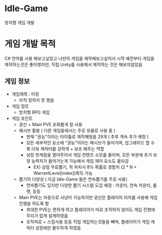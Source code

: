 # Idle-Game
방치형 게임 개발

# 게임 개발 목적
C# 언어를 사용 해보고싶었고 나만의 게임을 제작해보고싶어서 시작
예전부터 게임을 제작하는것은 좋아했지만, 직접 Unity를 사용해서 제작하는 것은 해보지않았음

## 게임 정보
- 게임제목 : 미정
  - 아직 정하지 못 했음
- 게임 장르
  - 방치형 RPG 게임
- 게임 포인트
  - 광산 + Main PVE 조화롭게 잘 사용
  - 패시브 활용 ( 다른 게임들에서는 주로 유물로 사용 중 )
    - 현재 "권능"이라는 타이틀로 제작해뒀음 29개 ( 추후 계속 추가 예정 )
    - 모든 세부적인 요소에 "권능"이라는 패시브가 들어가며, 업그레이드 할 수록 더욱 캐릭터를 강하게 + 보조 해주는 역할
    - 성장 한계점을 열어주어서 게임 컨텐츠 소모를 줄이며, 모든 부분에 추가 보정 능력치가 들어가는게 가능해서 게임 재미 요소도 올라감
      - EX) 상점 무료뽑기, 적 처치시 8% 확률로 경험치 (2 * N + WarrantLevel[index])획득 가능
  - 뽑기의 다양성 ( 지금 Idle-Game 들은 연속뽑기를 주로 사용)
    - 연속뽑기도 있지만 다양한 뽑기 시스템 도입 예정 : 카운터, 연속 카운터, 룰렛, 등등
  - Main PVE는 자동으로 사냥이 가능하지만 광산은 플레이어 터치를 사용해 게임 진행을 하도록 함
    - 최대한 PVE는 편하게 하고 플레이어가 따로 조작하지 않아도 게임 진행에 무리가 없게 설계하였음
    - 조작피로 + 스킬사용 등등 직접 개입하는것들을 빼며, 플레이어가 게임 캐릭터 성장에만 몰두하게 하였음
    
